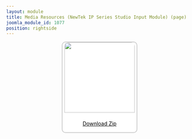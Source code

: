 ```yaml
---
layout: module
title: Media Resources (NewTek IP Series Studio Input Module) (page)
joomla_module_id: 1077
position: rightside
---
```

<div align="center" style="margin-bottom: 20px;"><a href="/images/media-resources/studio-input-module.zip">
<div align="center" style="max-width: 200px; border-style: solid; border-width: 2px; border-color: #cccccc; border-radius: 10px; background-color: #ffffff;"><img src="{{"images/media-resources/img/Studio-Input-Module-thumbnail.jpg" | cdn }}" style="width: 190px; border-radius: 10px 10px 0px 0px; padding-bottom: 7px;" class="img-responsive" />
<p style="line-height: 1.3em; color: #000000;">Download Zip</p>
</div>
</a>
</div>
